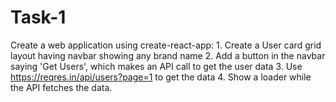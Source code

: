 # Task-1
Create a web application using create-react-app:  1. Create a User card grid layout having navbar showing any brand name 2. Add a button in the navbar saying 'Get Users', which makes an API call to get the user data 3. Use https://reqres.in/api/users?page=1 to get the data 4. Show a loader while the API fetches the data.

